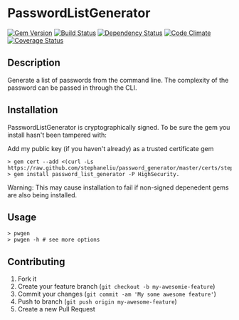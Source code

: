 PasswordListGenerator
=====================

[![Gem Version][GV img]][Gem Version]
[![Build Status][BS img]][Build Status]
[![Dependency Status][DS img]][Dependency Status]
[![Code Climate][CC img]][Code Climate]
[![Coverage Status][CS img]][Coverage Status]

## Description

Generate a list of passwords from the command line. The complexity of the password can be passed in through the CLI.

## Installation

PasswordListGenerator is cryptographically signed. To be sure the gem you install hasn't been tampered with:

Add my public key (if you haven't already) as a trusted certificate gem

	> gem cert --add <(curl -Ls https://raw.github.com/stephaneliu/password_generator/master/certs/stephaneliu.pem)
 	> gem install password_list_generator -P HighSecurity.

Warning: This may cause installation to fail if non-signed depenedent gems are also being installed.

## Usage

	> pwgen
	> pwgen -h # see more options

## Contributing

1. Fork it
2. Create your feature branch (`git checkout -b my-awesomie-feature`)
3. Commit your changes (`git commit -am 'My some awesome feature'`)
4. Push to branch (`git push origin my-awesome-feature`)
5. Create a new Pull Request

[Gem Version]: https://rubygems.org/gems/password_list_generator
[Build Status]: https://travis-ci.org/stephaneliu/password_generator
[travis pull requests]: https://travis-ci.org/stephaneliu/password_generator/pull_requests
[Dependency Status]: https://gemnasium.com/stephaneliu/password_generator
[Code Climate]: https://codeclimate.com/github/stephaneliu/password_generator
[Coverage Status]: https://coveralls.io/r/stephaneliu/password_generator

[GV img]: https://badge.fury.io/rb/password_list_generator.png
[BS img]: https://travis-ci.org/stephaneliu/password_generator.png
[DS img]: https://gemnasium.com/stephaneliu/password_generator.png
[CC img]: https://codeclimate.com/github/stephaneliu/password_generator.png
[CS img]: https://coveralls.io/repos/stephaneliu/password_generator/badge.png?branch=master


